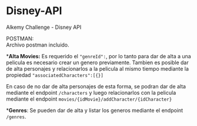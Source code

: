 # Disney-API
Alkemy Challenge - Disney API

POSTMAN:</br>
Archivo postman incluido.

***Alta Movies:** Es requerido el `"genreId":`, por lo tanto para dar de alta a
una pelicula es necesario crear un genero previamente. Tambien es posible dar de alta personajes
y relacionarlos a la pelicula al mismo tiempo mediante la propiedad `"associatedCharacters":[{}]`

En caso de no dar de alta personajes de esta forma, se podran dar de alta mediante el endpoint `/characters`
y luego relacionarlos con la pelicula
mediante el endpoint `movies/{idMovie}/addCharacter/{idCharacter}`

***Genres**: Se pueden dar de alta y listar los generos mediante el endpoint `/genres`.








